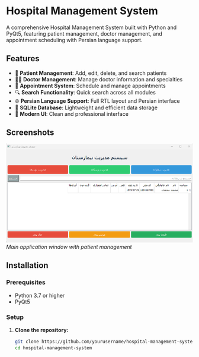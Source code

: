 # Hospital Management System

A comprehensive Hospital Management System built with Python and PyQt5, featuring patient management, doctor management, and appointment scheduling with Persian language support.

## Features

- 🏥 **Patient Management**: Add, edit, delete, and search patients
- 👨‍⚕️ **Doctor Management**: Manage doctor information and specialties
- 📅 **Appointment System**: Schedule and manage appointments
- 🔍 **Search Functionality**: Quick search across all modules
- 🌐 **Persian Language Support**: Full RTL layout and Persian interface
- 💾 **SQLite Database**: Lightweight and efficient data storage
- 🎨 **Modern UI**: Clean and professional interface

## Screenshots

![Main Window](screenshots/main_window.png)
*Main application window with patient management*

## Installation

### Prerequisites

- Python 3.7 or higher
- PyQt5

### Setup

1. **Clone the repository:**
   ```bash
   git clone https://github.com/yourusername/hospital-management-system.git
   cd hospital-management-system